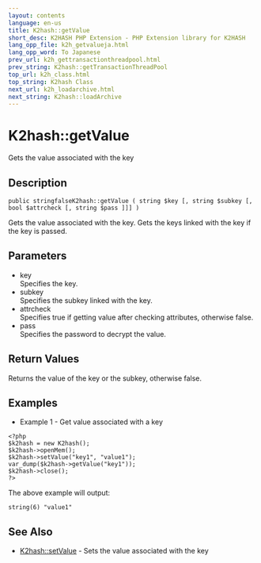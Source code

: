 ```yaml
---
layout: contents
language: en-us
title: K2hash::getValue
short_desc: K2HASH PHP Extension - PHP Extension library for K2HASH
lang_opp_file: k2h_getvalueja.html
lang_opp_word: To Japanese
prev_url: k2h_gettransactionthreadpool.html
prev_string: K2hash::getTransactionThreadPool
top_url: k2h_class.html
top_string: K2hash Class
next_url: k2h_loadarchive.html
next_string: K2hash::loadArchive
---
```


# K2hash::getValue
Gets the value associated with the key

## Description
```
public stringfalseK2hash::getValue ( string $key [, string $subkey [, bool $attrcheck [, string $pass ]]] )
```
Gets the value associated with the key. Gets the keys linked with the key if the key is passed. 

## Parameters
- key  
Specifies the key.
- subkey  
Specifies the subkey linked with the key.
- attrcheck  
Specifies true if getting value after checking attributes, otherwise false.
- pass  
Specifies the password to decrypt the value.

## Return Values
Returns the value of the key or the subkey, otherwise false. 

## Examples
- Example 1 - Get value associated with a key
```
<?php
$k2hash = new K2hash();
$k2hash->openMem();
$k2hash->setValue("key1", "value1");
var_dump($k2hash->getValue("key1"));
$k2hash->close();
?>
```
The above example will output:
```
string(6) "value1"
```

## See Also
- [K2hash::setValue](k2h_setvalue.html) - Sets the value associated with the key
